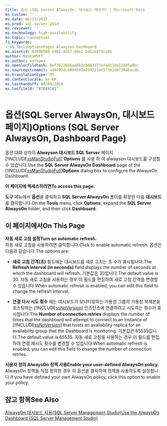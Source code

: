 ```yaml
---
title: 옵션 (SQL Server AlwaysOn, 대시보드 페이지) | Microsoft Docs
ms.custom: ''
ms.date: 06/13/2017
ms.prod: sql-server-2014
ms.reviewer: ''
ms.technology: high-availability
ms.topic: conceptual
f1_keywords:
- VS.ToolsOptionsPages.Alwayson.Dashboard
ms.assetid: 4369b588-e982-4b57-80a1-beb2e879ce0b
author: MashaMSFT
ms.author: mathoma
ms.openlocfilehash: bef7622b56aabb2c908337fef4d110a12dd5a9bc
ms.sourcegitcommit: ad4d92dce894592a259721a1571b1d8736abacdb
ms.translationtype: MT
ms.contentlocale: ko-KR
ms.lasthandoff: 08/04/2020
ms.locfileid: "87649181"
---
```

# <a name="options-sql-server-alwayson-dashboard-page"></a><span data-ttu-id="30287-102">옵션(SQL Server AlwaysOn, 대시보드 페이지)</span><span class="sxs-lookup"><span data-stu-id="30287-102">Options (SQL Server AlwaysOn, Dashboard Page)</span></span>
  <span data-ttu-id="30287-103">옵션 대화 상자의 **Alwayson 대시보드 SQL Server** 페이지 [!INCLUDE[ssManStudioFull](../../../includes/ssmanstudiofull-md.md)] **Options** 를 사용 하 여 alwayson 대시보드를 구성할 수 있습니다.</span><span class="sxs-lookup"><span data-stu-id="30287-103">Use the **SQL Server AlwaysOn Dashboard** page of the [!INCLUDE[ssManStudioFull](../../../includes/ssmanstudiofull-md.md)]**Options** dialog box to configure the AlwaysOn Dashboard.</span></span>  
  
 <span data-ttu-id="30287-104">**이 페이지에 액세스하려면**</span><span class="sxs-lookup"><span data-stu-id="30287-104">**To access this page:**</span></span>  
  
 <span data-ttu-id="30287-105">**도구** 메뉴에서 **옵션**을 클릭하고 **SQL Server AlwaysOn** 폴더를 확장한 다음 **대시보드**를 클릭합니다.</span><span class="sxs-lookup"><span data-stu-id="30287-105">On the **Tools** menu, click **Options**, expand the **SQL Server AlwaysOn** folder, and then click **Dashboard**.</span></span>  
  
## <a name="on-this-page"></a><span data-ttu-id="30287-106">이 페이지에서</span><span class="sxs-lookup"><span data-stu-id="30287-106">On This Page</span></span>  
 <span data-ttu-id="30287-107">**자동 새로 고침 설정**</span><span class="sxs-lookup"><span data-stu-id="30287-107">**Turn on automatic refresh.**</span></span>  
 <span data-ttu-id="30287-108">자동 새로 고침을 사용하려면 클릭합니다.</span><span class="sxs-lookup"><span data-stu-id="30287-108">Click to enable automatic refresh.</span></span> <span data-ttu-id="30287-109">옵션은 다음과 같습니다.</span><span class="sxs-lookup"><span data-stu-id="30287-109">The options are:</span></span>  
  
-   <span data-ttu-id="30287-110">**새로 고침 간격(초)** 필드에는 대시보드를 새로 고치는 초 수가 표시됩니다.</span><span class="sxs-lookup"><span data-stu-id="30287-110">The **Refresh interval (in seconds)** field displays the number of seconds at which the dashboard will refresh.</span></span> <span data-ttu-id="30287-111">기본값은 30입니다.</span><span class="sxs-lookup"><span data-stu-id="30287-111">The default value is 30.</span></span> <span data-ttu-id="30287-112">자동 새로 고침을 사용하는 경우 이 필드를 편집하여 새로 고침 간격을 변경할 수 있습니다.</span><span class="sxs-lookup"><span data-stu-id="30287-112">When automatic refresh is enabled, you can edit this field to change the refresh interval.</span></span>  
  
-   <span data-ttu-id="30287-113">**연결 다시 시도 횟수** 에는 대시보드가 모니터링하는 가용성 그룹의 가용성 복제본을 호스팅하는 [!INCLUDE[ssNoVersion](../../../includes/ssnoversion-md.md)] 인스턴스에 연결하려고 시도하는 횟수가 표시됩니다.</span><span class="sxs-lookup"><span data-stu-id="30287-113">The **Number of connection retries** displays the number of times that the dashboard will attempt to connect to an instance of [!INCLUDE[ssNoVersion](../../../includes/ssnoversion-md.md)] that hosts an availability replica for an availability group that the Dashboard is monitoring.</span></span> <span data-ttu-id="30287-114">기본값은 65535입니다.</span><span class="sxs-lookup"><span data-stu-id="30287-114">The default value is 65535.</span></span> <span data-ttu-id="30287-115">자동 새로 고침을 사용하는 경우 이 필드를 편집하여 연결 재시도 횟수를 변경할 수 있습니다.</span><span class="sxs-lookup"><span data-stu-id="30287-115">When automatic refresh is enabled, you can edit this field to change the number of connection retries.</span></span>  
  
 <span data-ttu-id="30287-116">**사용자 정의 AlwaysOn 정책 사용**</span><span class="sxs-lookup"><span data-stu-id="30287-116">**Enable your user-defined AlwaysOn policy.**</span></span>  
 <span data-ttu-id="30287-117">AlwaysOn 정책을 직접 정의한 경우 이 옵션을 클릭하여 정책을 사용하도록 설정합니다.</span><span class="sxs-lookup"><span data-stu-id="30287-117">If you have defined your own AlwaysOn policy, click this option to enable your policy.</span></span>  
  
## <a name="see-also"></a><span data-ttu-id="30287-118">참고 항목</span><span class="sxs-lookup"><span data-stu-id="30287-118">See Also</span></span>  
 [<span data-ttu-id="30287-119">AlwaysOn 대시보드 사용&#40;SQL Server Management Studio&#41;</span><span class="sxs-lookup"><span data-stu-id="30287-119">Use the AlwaysOn Dashboard &#40;SQL Server Management Studio&#41;</span></span>](use-the-always-on-dashboard-sql-server-management-studio.md)  
  
  
